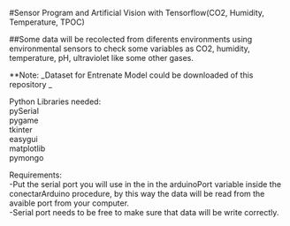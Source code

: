 #Sensor Program and Artificial Vision with Tensorflow(CO2, Humidity, Temperature, TPOC)

##Some data will be recolected from diferents environments using environmental sensors to check some variables as CO2, humidity, temperature, pH, ultraviolet like some other gases.<br>

**Note:
_Dataset for Entrenate Model could be downloaded of this repository _

Python Libraries needed:<br>
pySerial<br>
pygame<br>
tkinter<br>
easygui<br>
matplotlib<br>
pymongo<br>

Requirements:<br>
-Put the serial port you will use in the in the arduinoPort variable inside the conectarArduino procedure, by this way the data will be read from the avaible port from your computer.<br>
-Serial port needs to be free to make sure that data will be write correctly.
